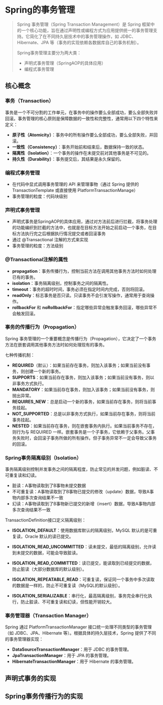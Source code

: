 # Spring的事务管理

>Spring 事务管理（Spring Transaction Management）是 Spring 框架中的一个核心功能，旨在通过声明性或编程方式为应用提供统一的事务管理支持。它简化了在不同持久层技术中的事务管理操作，如 JDBC、Hibernate、JPA 等（事务的实现依赖各数据库自己的事务机制）。
>
>Spring事务管理主要分为两大类：
>
>- 声明式事务管理（SpringAOP的具体应用）
>- 编程式事务管理

##  核心概念

### 事务（Transaction）

事务是一个不可分割的工作单元，在事务中的操作要么全部成功，要么全部失败并回滚。事务管理的核心原则是保障数据的一致性和完整性，通常用以下四个特性来定义：

- **原子性（Atomicity）**：事务中的所有操作要么全部成功，要么全部失败，并回滚。
- **一致性（Consistency）**：事务开始前和结束后，数据保持一致的状态。
- **隔离性（Isolation）**：一个事务的操作在未提交前对其他事务是不可见的。
- **持久性（Durability）**：事务提交后，其结果是永久保留的。

### 编程式事务管理

- 在代码中显式调用事务管理的 API 来管理事物（通过 Spring 提供的 TransactionTemplate 或直接使用 PlatformTransactionManage）
- 事务管理的粒度：代码块级别

### 声明式事务管理

- 声明式事务是SpringAOP的具体应用，通过对方法前后进行拦截，将事务处理的功能编织到拦截的方法中，也就是在目标方法开始之前启动一个事务，在目标方法执行完之后根据执行情况提交或者回滚事务
- 通过 @Transactional 注解的方式来实现
- 事务管理的粒度：方法级别

### @Transactional注解的属性

- **propagation**：事务传播行为，控制当前方法在调用其他事务方法时如何处理已有的事务。
- **isolation**：事务隔离级别，控制事务之间的隔离性。
- **timeout**：事务的超时时间，事务必须在指定时间内完成，否则将回滚。
- **readOnly**：标志事务是否只读。只读事务不会引发写操作，通常用于查询操作。
- **rollbackFor** 和 **noRollbackFor**：指定哪些异常会触发事务回滚，哪些异常不会触发回滚。

### 事务的传播行为（Propagation）

Spring 事务管理的一个重要概念是传播行为（Propagation），它决定了一个事务方法在嵌套调用其他事务方法时如何处理现有的事务。

七种传播机制：

- **REQUIRED**（默认）：如果当前存在事务，则加入该事务；如果当前没有事务，则创建一个新的事务。
- **SUPPORTS**：如果当前存在事务，则加入该事务；如果当前没有事务，则以非事务方式执行。
- **MANDATORY**：如果当前存在事务，则加入该事务；如果当前没有事务，则抛出异常。
- **REQUIRES_NEW**：总是启动一个新的事务，如果当前存在事务，则将当前事务挂起。
- **NOT_SUPPORTED**：总是以非事务方式执行，如果当前存在事务，则将当前事务挂起。
- **NESTED**：如果当前存在事务，则在嵌套事务内执行。如果当前事务不存在，则行为与 REQUIRED 一样。嵌套事务是一个子事务，它依赖于父事务。父事务失败时，会回滚子事务所做的所有操作。但子事务异常不一定会导致父事务的回滚。

### Spring事务隔离级别（Isolation）

事务隔离级别控制并发事务之间的隔离程度，防止常见的并发问题，例如脏读、不可重复读和幻读。

- 脏读：A事物读取到了B事物未提交数据
- 不可重复读：A事物读取到了B事物已提交的修改（update）数据，导致A事物内部多次查询结果不一致
- 幻读：A事物读取到了B事物新已提交的新增（insert）数据，导致A事物内部多次查询结果不一致

TransactionDefinition接口定义隔离级别：

- **ISOLATION_DEFAULT**：使用数据库默认的隔离级别，MySQL 默认的是可重复读，Oracle 默认的读已提交。

- **ISOLATION_READ_UNCOMMITTED**：读未提交，最低的隔离级别，允许读到未提交的数据，可能会导致脏读。

- **ISOLATION_READ_COMMITTED**：读已提交，能读取到已经提交的数据，防止脏读（大部分数据库的默认级别）。

- **ISOLATION_REPEATABLE_READ**：可重复读，保证同一个事务中多次读取的数据是一样的，防止不可重复读（MySQL的默认级别）。

- **ISOLATION_SERIALIZABLE**：串行化，最高隔离级别，事务完全串行化执行，防止脏读、不可重复读和幻读，但性能开销较大。

### 事务管理器（Transaction Manager）

Spring 通过 PlatformTransactionManager 接口统一处理不同类型的事务管理（如 JDBC、JPA、Hibernate 等）。根据具体的持久层技术，Spring 提供了不同的事务管理器实现：

- **DataSourceTransactionManager**：用于 JDBC 的事务管理。
- **JpaTransactionManager**：用于 JPA 的事务管理。
- **HibernateTransactionManager**：用于 Hibernate 的事务管理。

## 声明式事务的实现





## Spring事务传播行为的实现

